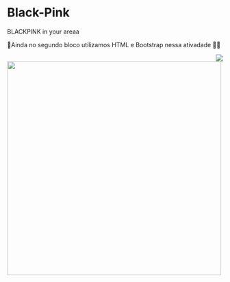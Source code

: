 # Black-Pink
BLACKPINK in your areaa

🚧Ainda no segundo bloco utilizamos HTML e Bootstrap nessa ativadade 👨‍💻

<img align='right' src="https://img.shields.io/badge/HTML5-E34F26?style=for-the-badge&logo=html5&logoColor=white" >


<img align='right flex-center' src="https://media.giphy.com/media/fx5Eq1QkybZBYmfq7M/giphy.gif" width="500">
  
 

